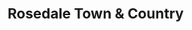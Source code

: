 ---
title: "Rosedale Town & Country"
url: /pennington/rosedale-town-und-country/
shop: Landwirtschaftlich
---